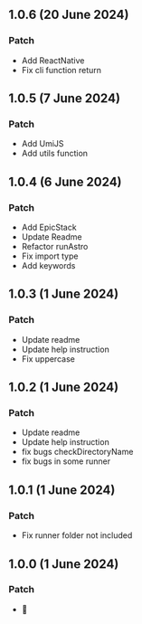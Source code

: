 ## 1.0.6 (20 June 2024)

### Patch

- Add ReactNative
- Fix cli function return

## 1.0.5 (7 June 2024)

### Patch

- Add UmiJS
- Add utils function

## 1.0.4 (6 June 2024)

### Patch

- Add EpicStack
- Update Readme
- Refactor runAstro
- Fix import type
- Add keywords

## 1.0.3 (1 June 2024)

### Patch

- Update readme
- Update help instruction
- Fix uppercase

## 1.0.2 (1 June 2024)

### Patch

- Update readme
- Update help instruction
- fix bugs checkDirectoryName
- fix bugs in some runner

## 1.0.1 (1 June 2024)

### Patch

- Fix runner folder not included

## 1.0.0 (1 June 2024)

### Patch

- 🎉
